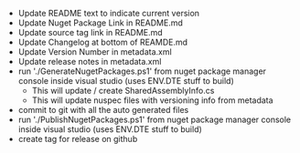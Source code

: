 * Update README text to indicate current version
* Update Nuget Package Link in README.md
* Update source tag link in README.md
* Update Changelog at bottom of REAMDE.md
* Update Version Number in metadata.xml
* Update release notes in metadata.xml
* run './GenerateNugetPackages.ps1' from nuget package manager console inside visual studio (uses ENV.DTE stuff to build)
  * This will update / create SharedAssemblyInfo.cs
  * This will update nuspec files with versioning info from metadata
* commit to git with all the auto generated files
* run './PublishNugetPackages.ps1' from nuget package manager console inside visual studio (uses ENV.DTE stuff to build)
* create tag for release on github